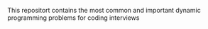 This repositort contains the most common and important dynamic programming problems for coding interviews